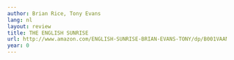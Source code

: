 ```yaml
---
author: Brian Rice, Tony Evans
lang: nl
layout: review
title: THE ENGLISH SUNRISE
url: http://www.amazon.com/ENGLISH-SUNRISE-BRIAN-EVANS-TONY/dp/B001VAANPK?SubscriptionId=0VMG0VFGBMRWVRA58R02&tag=ldvd-20&linkCode=xm2&camp=2025&creative=165953&creativeASIN=B001VAANPK
year: 0
---
```


